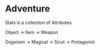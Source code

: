 # Adventure

Stats is a collection of Attributes  

Object -> Item -> Weapon  

Organism -> Magical -> Sicut -> Protagonist  

